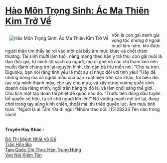 <a href="https://truyenwiki.net/hao-mon-trong-sinh-ac-ma-thien-kim-tro-ve.36859/" title="Hào Môn Trọng Sinh: Ác Ma Thiên Kim Trở Về"><h1>Hào Môn Trọng Sinh: Ác Ma Thiên Kim Trở Về</h1></a><div style="display:table"><img align="right" style="float: left; padding: 10px;" src="https://truyenwiki.net/a/img/str/src/36859.jpg" alt="Hào Môn Trọng Sinh: Ác Ma Thiên Kim Trở Về">Vốn là con gái danh gia vọng tộc nhưng ở ngoài mười lăm năm, khi được người thân tìm thấy lại rơi vào một cái bẫy âm mưu khác và chết thảm thương. Tái sinh mười lăm tuổi, nàng mang theo hận ý trả thù, con gái nuôi là đạo đức giả, tự mình lột sạch da người, mụ dì ghẻ và các chị tham lam nên muốn đánh chúng trở lại nguyên hình, tên cặn bã trìu mến nói: "Cho ta tròn. Digunku, bạn nói rằng tình yêu là một sự sỉ nhục đối với tình yêu! "Hãy để những bóng ma và người mẫu của bạn xuất hiện trên sân khấu, tôi biến đôi tay của mình thành mây, che tay cho mưa, và xây dựng vương quốc kinh doanh của riêng mình, ngồi trên hàng tỷ đô la, và làm chói sáng thế giới. . Chủ tịch một tập đoàn tài phiệt đế quốc nào đó: “Trước tiên đóng dấu tuyên bố quyền sở hữu, ta sẽ chờ ngươi lớn lên!” Nữ vương mạnh mẽ trở lại, đang chơi trong tay súng kinh chiến, thoải mái thi triển quyền lực. Âm mưu tính toán: “Ngươi là ai Tắm rửa đi ngủ! ”Nhóm trao đổi: 115128233 Tên nào trong sách!</div><p><br><b>Truyện Hay Khác :</b></p><a href="https://truyenwiki.net/do-thi-manh-nhat-vo-de.35072/" alt="Đô Thị Mạnh Nhất Võ Đế">Đô Thị Mạnh Nhất Võ Đế</a><br/><a href="https://github.com/nownovels/topcv/tree/master/truyenhay/41009" alt="Trấn Hồn Bia">Trấn Hồn Bia</a><br/><a href="https://sangtacviet.wordpress.com/2020/10/22/tam-quoc-chi-thuc-han-trung-hung/" alt="Tam Quốc Chi Thục Hán Trung Hưng">Tam Quốc Chi Thục Hán Trung Hưng</a><br/><a href="https://github.com/nownovels/topcv/tree/master/truyenhay/35429" alt="Vạn Nói Kiếm Tôn">Vạn Nói Kiếm Tôn</a><br/>